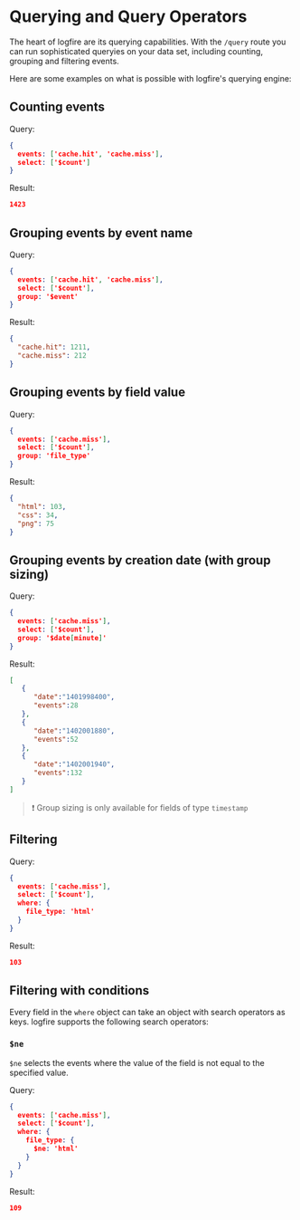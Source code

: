 # Querying and Query Operators

The heart of logfire are its querying capabilities. With the `/query` route you can run 
sophisticated queryies on your data set, including counting, grouping and filtering
events.

Here are some examples on what is possible with logfire's querying engine:

## Counting events

Query:
```json
{
  events: ['cache.hit', 'cache.miss'],
  select: ['$count']
}
```

Result:
```json
1423
```

## Grouping events by event name

Query:
```json
{
  events: ['cache.hit', 'cache.miss'],
  select: ['$count'],
  group: '$event'
}
```

Result:
```json
{
  "cache.hit": 1211,
  "cache.miss": 212
}
```

## Grouping events by field value

Query:
```json
{
  events: ['cache.miss'],
  select: ['$count'],
  group: 'file_type'
}
```

Result:
```json
{
  "html": 103,
  "css": 34,
  "png": 75
}
```

## Grouping events by creation date (with group sizing)

Query:
```json
{
  events: ['cache.miss'],
  select: ['$count'],
  group: '$date[minute]'
}
```

Result:
```json
[
   {
      "date":"1401998400",
      "events":28
   },
   {
      "date":"1402001880",
      "events":52
   },
   {
      "date":"1402001940",
      "events":132
   }
]
```

> :exclamation: Group sizing is only available for fields of type `timestamp`

## Filtering

Query:
```json
{
  events: ['cache.miss'],
  select: ['$count'],
  where: {
    file_type: 'html'
  }
}
```

Result:
```json
103
```

## Filtering with conditions

Every field in the `where` object can take an object with search operators as keys. 
logfire supports the following search operators:

### `$ne`

`$ne` selects the events where the value of the field is not equal to the specified value.

Query:
```json
{
  events: ['cache.miss'],
  select: ['$count'],
  where: {
    file_type: {
      $ne: 'html'
    }
  }
}
```

Result:
```json
109
```
